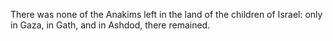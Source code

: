 There was none of the Anakims left in the land of the children of Israel: only in Gaza, in Gath, and in Ashdod, there remained.
